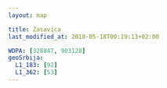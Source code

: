 ```yaml
---
layout: map

title: Zasavica
last_modified_at: 2018-05-18T00:19:13+02:00

WDPA: [328847, 903128]
geoSrbija:
  L1_183: [92]
  L1_362: [53]
---
```

